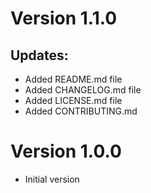 # Version 1.1.0
## Updates: 
* Added README.md file
* Added CHANGELOG.md file
* Added LICENSE.md file
* Added CONTRIBUTING.md

# Version 1.0.0
* Initial version